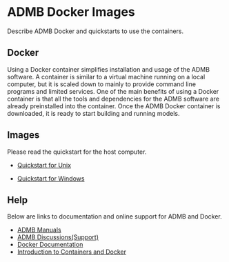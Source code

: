 ADMB Docker Images
==================

Describe ADMB Docker and quickstarts to use the containers.

Docker
------

Using a Docker container simplifies installation and usage of the ADMB software.  A container is similar to a virtual machine running on a local computer, but it is scaled down to mainly to provide command line programs and limited services.  One of the main benefits of using a Docker container is that all the tools and dependencies for the ADMB software are already preinstalled into the container.  Once the ADMB Docker container is downloaded, it is ready to start building and running models.

Images
------

Please read the quickstart for the host computer.

* [Quickstart for Unix](quickstart-unix.md)

* [Quickstart for Windows](quickstart-windows.md)

Help
----

Below are links to documentation and online support for ADMB and Docker.

* [ADMB Manuals](https://www.admb-project.org/docs/manuals/)
* [ADMB Discussions(Support)](https://github.com/admb-project/admb/discussions)
* [Docker Documentation](https://docs.docker.com/)
* [Introduction to Containers and Docker](https://learn.microsoft.com/en-us/dotnet/architecture/microservices/container-docker-introduction/)

